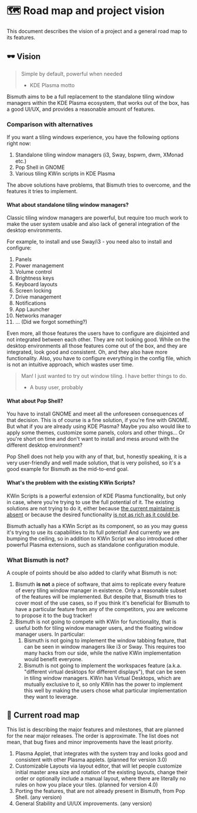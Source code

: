 <!--
  SPDX-FileCopyrightText: 2021 Mikhail Zolotukhin <mail@genda.life>
  SPDX-License-Identifier: MIT
-->

# 🗺️ Road map and project vision

This document describes the vision of a project and a general road map to its
features.

## 🕶️ Vision

> Simple by default, powerful when needed
>
> - KDE Plasma motto

Bismuth aims to be a full replacement to the standalone tiling window managers
within the KDE Plasma ecosystem, that works out of the box, has a good UI/UX,
and provides a reasonable amount of features.

### Comparison with alternatives

If you want a tiling windows experience, you have the following options right
now:

1. Standalone tiling window managers (i3, Sway, bspwm, dwm, XMonad etc.)
2. Pop Shell in GNOME
3. Various tiling KWin scripts in KDE Plasma

The above solutions have problems, that Bismuth tries to overcome, and the
features it tries to implement.

#### What about standalone tiling window managers?

Classic tiling window managers are powerful, but require too much work to make
the user system usable and also lack of general integration of the desktop
environments.

For example, to install and use Sway/i3 - you need also to install and
configure:

1. Panels
2. Power management
3. Volume control
4. Brightness keys
5. Keyboard layouts
6. Screen locking
7. Drive management
8. Notifications
9. App Launcher
10. Networks manager
11. ... (Did we forgot something?)

Even more, all those features the users have to configure are disjointed and
not integrated between each other. They are not looking good. While on the
desktop environments all those features come out of the box, and they are
integrated, look good and consistent. Oh, and they also have more
functionality. Also, you have to configure everything in the config file, which
is not an intuitive approach, which wastes user time.

> Man! I just wanted to try out window tiling. I have better things to do.
>
> - A busy user, probably

#### What about Pop Shell?

You have to install GNOME and meet all the unforeseen consequences of that
decision. This is of course is a fine solution, if you're fine with GNOME. But
what if you are already using KDE Plasma? Maybe you also would like to apply
some themes, customize some panels, colors and other things... Or you're short
on time and don't want to install and mess around with the different desktop
environment?

Pop Shell does not help you with any of that, but, honestly speaking, it is a
very user-friendly and well made solution, that is very polished, so it's a
good example for Bismuth as the mid-to-end goal.

#### What's the problem with the existing KWin Scripts?

KWin Scripts is a powerful extension of KDE Plasma functionality, but only in
case, where you're trying to use the full potential of it. The existing
solutions are not trying to do it, either because [the current maintainer is
absent](https://github.com/esjeon/krohnkite) or because the desired
functionality [is not as rich as it could
be](https://github.com/kwin-scripts/kwin-tiling).

Bismuth actually has a KWin Script as its component, so as you may guess it's
trying to use its capabilities to its full potential! And currently we are
bumping the ceiling, so in addition to KWin Script we also introduced other
powerful Plasma extensions, such as standalone configuration module.

### What Bismuth is not?

A couple of points should be also added to clarify what Bismuth is not:

1. Bismuth **is not** a piece of software, that aims to replicate every feature
   of every tiling window manager in existence. Only a reasonable subset of the
   features will be implemented. But despite that, Bismuth tries to cover most
   of the use cases, so if you think it's beneficial for Bismuth to have a
   particular feature from any of the competitors, you are welcome to propose
   it to the bug tracker!
2. Bismuth is not going to compete with KWin for functionality, that is useful
   both for tiling window manager users, and the floating window manager users.
   In particular:
   1. Bismuth is not going to implement the window tabbing feature, that can be
      seen in window managers like i3 or Sway. This requires too many hacks
      from our side, while the native KWin implementation would benefit
      everyone.
   2. Bismuth is not going to implement the workspaces feature (a.k.a. "different
      virtual desktops for different displays"), that can be seen in tiling
      window managers. KWin has Virtual Desktops, which are mutually exclusive
      to it, so only KWin has the power to implement this well by making the
      users chose what particular implementation they want to leverage.

## 🧭 Current road map

This list is describing the major features and milestones, that are planned for
the near major releases. The order is approximate. The list does not mean, that
bug fixes and minor improvements have the least priority.

1. Plasma Applet, that integrates with the system tray and looks good and
   consistent with other Plasma applets. (planned for version 3.0)
2. Customizable Layouts via layout editor, that will let people customize
   initial master area size and rotation of the existing layouts, change their
   order or optionally include a manual layout, where there are literally no rules
   on how you place your tiles. (planned for version 4.0)
3. Porting the features, that are not already present in Bismuth, from Pop
   Shell. (any version)
4. General Stability and UI/UX improvements. (any version)
